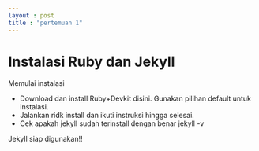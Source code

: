 ```yaml
---
layout : post
title : "pertemuan 1"
---
```

# Instalasi Ruby dan Jekyll

Memulai instalasi
- Download dan install Ruby+Devkit disini. Gunakan pilihan default untuk instalasi.
- Jalankan ridk install dan ikuti instruksi hingga selesai.
- Cek apakah jekyll sudah terinstall dengan benar jekyll -v

Jekyll siap digunakan!!
